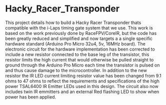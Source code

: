 # Hacky_Racer_Transponder
This project details how to build a Hacky Racer Transponder thats compatible with the i-Laps timing gate system that we use.  This work is based on the work previously done by RaceFPV/CoreIR, but the code has been greatly reduced and simplified and now targets a a single specific hardware standard (Arduino Pro Micro 32u4, 5v, 16MHz board). 
The electronic circuit for the hardware implementation has been corrected to include a new resistor connected to the base leg of the transistor, this resistor limits the high current that would otherwise be pulled straight to ground through the Arduino Pro Micro each time the transistor is pulsed on and thus cause damage to the microcontroller. In addition to the new resistor the IR LED current limiting resistor value has been changed from 9.1 ohms to 47 ohms to reflect the requirements and specifications of the high power TSAL6400 IR Emitter LEDs used in this design. The circuit also now includes twin IR emmitters and an external Red flashing LED to show when power has been applied.  
